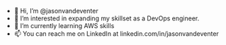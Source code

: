 - 👋 Hi, I’m @jasonvandeventer
- 👀 I’m interested in expanding my skillset as a DevOps engineer.
- 🌱 I’m currently learning AWS skills
- 📫 You can reach me on LinkedIn at linkedin.com/in/jasonvandeventer

<!---
jasonvandeventer/jasonvandeventer is a ✨ special ✨ repository because its `README.md` (this file) appears on your GitHub profile.
You can click the Preview link to take a look at your changes.
--->
